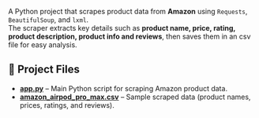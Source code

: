 A Python project that scrapes product data from **Amazon** using `Requests`, `BeautifulSoup`, and `lxml`.  
The scraper extracts key details such as **product name, price, rating, product description, product info  and reviews**, then saves them in an csv file for easy analysis.

## 📂 Project Files

- **[app.py](https://github.com/GikunjuVic/web-scraping-python/blob/main/app.py)** – Main Python script for scraping Amazon product data.
- **[amazon_airpod_pro_max.csv](https://github.com/GikunjuVic/web-scraping-python/blob/main/amazon_airpod_pro_max.csv)** – Sample scraped data (product names, prices, ratings, and reviews).
